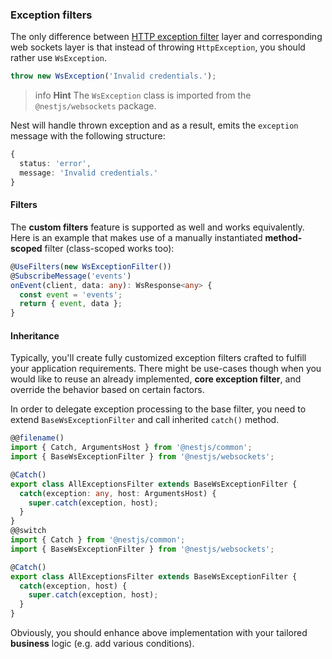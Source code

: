 ### Exception filters

The only difference between [HTTP exception filter](/exception-filters) layer and corresponding web sockets layer is that instead of throwing `HttpException`, you should rather use `WsException`.

```typescript
throw new WsException('Invalid credentials.');
```

> info **Hint** The `WsException` class is imported from the `@nestjs/websockets` package.

Nest will handle thrown exception and as a result, emits the `exception` message with the following structure:

```typescript
{
  status: 'error',
  message: 'Invalid credentials.'
}
```

#### Filters

The **custom filters** feature is supported as well and works equivalently. Here is an example that makes use of a manually instantiated **method-scoped** filter (class-scoped works too):

```typescript
@UseFilters(new WsExceptionFilter())
@SubscribeMessage('events')
onEvent(client, data: any): WsResponse<any> {
  const event = 'events';
  return { event, data };
}
```

#### Inheritance

Typically, you'll create fully customized exception filters crafted to fulfill your application requirements. There might be use-cases though when you would like to reuse an already implemented, **core exception filter**, and override the behavior based on certain factors.

In order to delegate exception processing to the base filter, you need to extend `BaseWsExceptionFilter` and call inherited `catch()` method.

```typescript
@@filename()
import { Catch, ArgumentsHost } from '@nestjs/common';
import { BaseWsExceptionFilter } from '@nestjs/websockets';

@Catch()
export class AllExceptionsFilter extends BaseWsExceptionFilter {
  catch(exception: any, host: ArgumentsHost) {
    super.catch(exception, host);
  }
}
@@switch
import { Catch } from '@nestjs/common';
import { BaseWsExceptionFilter } from '@nestjs/websockets';

@Catch()
export class AllExceptionsFilter extends BaseWsExceptionFilter {
  catch(exception, host) {
    super.catch(exception, host);
  }
}
```

Obviously, you should enhance above implementation with your tailored **business** logic (e.g. add various conditions).
